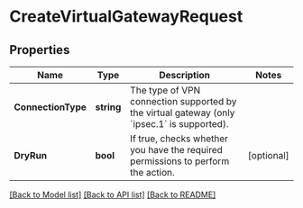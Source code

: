 # CreateVirtualGatewayRequest

## Properties

Name | Type | Description | Notes
------------ | ------------- | ------------- | -------------
**ConnectionType** | **string** | The type of VPN connection supported by the virtual gateway (only &#x60;ipsec.1&#x60; is supported). | 
**DryRun** | **bool** | If true, checks whether you have the required permissions to perform the action. | [optional] 

[[Back to Model list]](../README.md#documentation-for-models) [[Back to API list]](../README.md#documentation-for-api-endpoints) [[Back to README]](../README.md)


